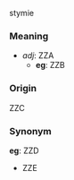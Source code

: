 stymie
### Meaning
+ _adj_: ZZA
    + __eg__: ZZB

### Origin

ZZC

### Synonym

__eg__: ZZD

+ ZZE


